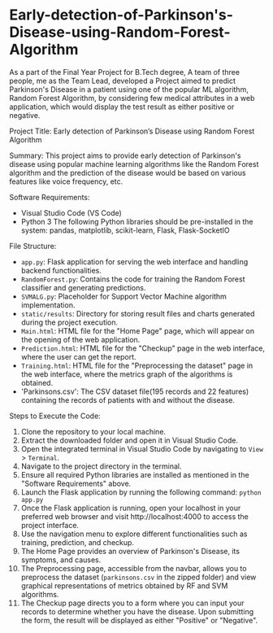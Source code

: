 # Early-detection-of-Parkinson's-Disease-using-Random-Forest-Algorithm
As a part of the Final Year Project for B.Tech degree, A team of three people, me as the Team Lead, developed a Project aimed to predict Parkinson's Disease in a patient using one of the popular ML algorithm, Random Forest Algorithm, by considering few medical attributes in a web application, which would display the test result as either positive or negative.

Project Title:
Early detection of Parkinson’s Disease using Random Forest Algorithm

Summary:
This project aims to provide early detection of Parkinson's disease using popular machine learning algorithms like the Random Forest algorithm and the prediction of the disease would be based on various features like voice frequency, etc.

Software Requirements: 
- Visual Studio Code (VS Code)
- Python 3
	The following Python libraries should be pre-installed in the system: pandas, matplotlib, scikit-learn, Flask, Flask-SocketIO

File Structure:
- `app.py`: 			Flask application for serving the web interface and handling backend functionalities.
- `RandomForest.py`: 	Contains the code for training the Random Forest classifier and generating predictions.
- `SVMALG.py`: 		Placeholder for Support Vector Machine algorithm implementation.
- `static/results`: 		Directory for storing result files and charts generated during the project execution.
- `Main.html`: 			HTML file for the "Home Page" page, which will appear on the opening of the web application.
- `Prediction.html`:		HTML file for the "Checkup" page in the web interface, where the user can get the report.
- `Training.html`:		HTML file for the "Preprocessing the dataset" page in the web interface, where the metrics graph of the algorithms is obtained.
- 'Parkinsons.csv':		The CSV dataset file(195 records and 22 features) containing the records of patients with and without the disease.

Steps to Execute the Code:
1. Clone the repository to your local machine.
2. Extract the downloaded folder and open it in Visual Studio Code.
3. Open the integrated terminal in Visual Studio Code by navigating to `View` > `Terminal`.
4. Navigate to the project directory in the terminal.
5. Ensure all required Python libraries are installed as mentioned in the "Software Requirements" above.
6. Launch the Flask application by running the following command: `python app.py`
7. Once the Flask application is running, open your localhost in your preferred web browser and visit http://localhost:4000 to access the project interface.
8. Use the navigation menu to explore different functionalities such as training, prediction, and checkup.
9. The Home Page provides an overview of Parkinson's Disease, its symptoms, and causes.
10. The Preprocessing page, accessible from the navbar, allows you to preprocess the dataset (`parkinsons.csv` in the zipped folder) and view graphical representations of metrics obtained by RF and SVM algorithms.
11. The Checkup page directs you to a form where you can input your records to determine whether you have the disease. Upon submitting the form, the result will be displayed as either "Positive" or "Negative".
